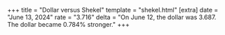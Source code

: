 +++
title = "Dollar versus Shekel"
template = "shekel.html"
[extra]
date = "June 13, 2024"
rate = "3.716"
delta = "On June 12, the dollar was 3.687. The dollar became 0.784% stronger."
+++
